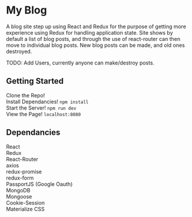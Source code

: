 # My Blog

A blog site step up using React and Redux for the purpose of getting more experience using Redux for handling application state. Site shows by default a list of blog posts, and through the use of react-router can then move to individual blog posts. New blog posts can be made, and old ones destroyed.

TODO: Add Users, currently anyone can make/destroy posts.  

## Getting Started

Clone the Repo!  
Install Dependancies! `npm install`  
Start the Server! `npm run dev`  
View the Page! `localhost:8080`  

## Dependancies

React  
Redux  
React-Router  
axios  
redux-promise  
redux-form  
PassportJS (Google Oauth)  
MongoDB  
Mongoose  
Cookie-Session  
Materialize CSS  

